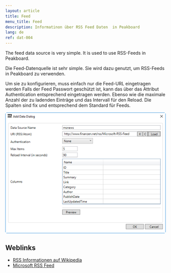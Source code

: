 ```yaml
---
layout: article
title: Feed
menu_title: Feed
description: Informatinon über RSS Feed Daten  in Peakboard
lang: de
ref: dat-004
---
```

The feed data source is very simple. It is used to use RSS-Feeds in Peakboard.

Die Feed-Datenquelle ist sehr simple. Sie wird dazu genutzt, um RSS-Feeds in Peakboard zu verwenden.

Um sie zu konfigurieren, muss einfach nur die Feed-URL eingetragen werden Falls der Feed Passwort geschützt ist, kann das über das Attribut Authentication entsprechend eingetragen werden. Ebenso wie die maximale Anzahl der zu ladenden Einträge und das Intervall für den Reload. Die Spalten sind fix und entsprechend dem Standard für Feeds.

 ![image_1](/assets/images/Data_Sources/Feed/DataFeed01.png)


## Weblinks

- [RSS Informationen auf Wikipedia](https://de.wikipedia.org/wiki/RSS)
- [Microsoft RSS Feed](http://www.finanzen.net/rss/Microsoft-RSS-Feed)
